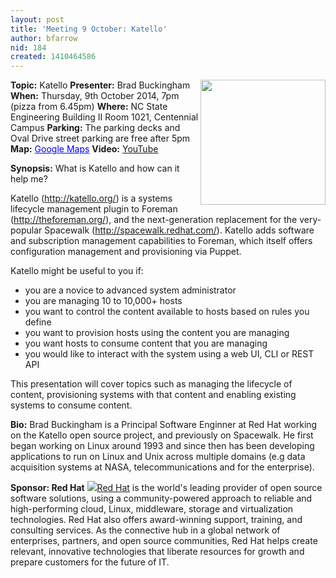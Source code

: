 ```yaml
---
layout: post
title: 'Meeting 9 October: Katello'
author: bfarrow
nid: 184
created: 1410464586
---
```

<img src="https://mmccune.fedorapeople.org/katello-logo.png" align=right width=200>
<strong>Topic:</strong> Katello
<strong>Presenter:</strong> Brad Buckingham
<strong>When:</strong> Thursday, 9th October 2014, 7pm (pizza from 6.45pm)
<strong>Where:</strong> NC State Engineering Building II Room 1021, Centennial Campus
<strong>Parking:</strong> The parking decks and Oval Drive street parking are free after 5pm
<strong>Map:</strong> <a href="https://maps.google.com/maps?f=q&amp;source=embed&amp;hl=en&amp;geocode=&amp;q=ncsu+dept+of+electrical+and+computer+engineering&amp;aq=&amp;sll=35.77222,-78.674281&amp;sspn=0.001717,0.002307&amp;num=10&amp;ie=UTF8&amp;hq=ncsu+dept+of+electrical+and+computer+engineering&amp;hnear=&amp;ll=35.772117,-78.673933&amp;spn=0.004856,0.004613&amp;t=h&amp;z=14&amp;iwloc=A&amp;cid=7201020630335914881" style="color:#0000FF;text-align:left">Google Maps</a>
<strong>Video:</strong> <a href="http://youtu.be/jzhpHqQHDyM">YouTube</a> 
<!--
<strong>Slides:</strong> <a href=""></a>
-->

<strong>Synopsis:</strong>
What is Katello and how can it help me?

Katello (<a href="http://katello.org/">http://katello.org/</a>) is a systems lifecycle management plugin to Foreman (<a href="http://theforeman.org/">http://theforeman.org/</a>), and the next-generation replacement for the very-popular Spacewalk (<a href="http://spacewalk.redhat.com/">http://spacewalk.redhat.com/</a>). Katello adds software and subscription management capabilities to Foreman, which itself offers configuration management and provisioning via Puppet.

Katello might be useful to you if:
- you are a novice to advanced system administrator
- you are managing 10 to 10,000+ hosts
- you want to control the content available to hosts based on rules you define
- you want to provision hosts using the content you are managing
- you want hosts to consume content that you are managing
- you would like to interact with the system using a web UI, CLI or REST API

This presentation will cover topics such as managing the lifecycle of content, provisioning systems with that content and enabling existing systems to consume content.

<strong>Bio:</strong>
Brad Buckingham is a Principal Software Enginner at Red Hat working on the Katello open source project, and previously on Spacewalk. He first began working on Linux around 1993 and since then has been developing applications to run on Linux and Unix across multiple domains (e.g data acquisition systems at NASA, telecommunications and for the enterprise).

<strong>Sponsor: Red Hat</strong>
<a href="http://redhat.com"><img src="http://www.redhat.com/profiles/rh/themes/redhatdotcom/img/logo.png">Red Hat</a> is the world's leading provider of open source software solutions, using a community-powered approach to reliable and high-performing cloud, Linux, middleware, storage and virtualization technologies. Red Hat also offers award-winning support, training, and consulting services. As the connective hub in a global network of enterprises, partners, and open source communities, Red Hat helps create relevant, innovative technologies that liberate resources for growth and prepare customers for the future of IT.


